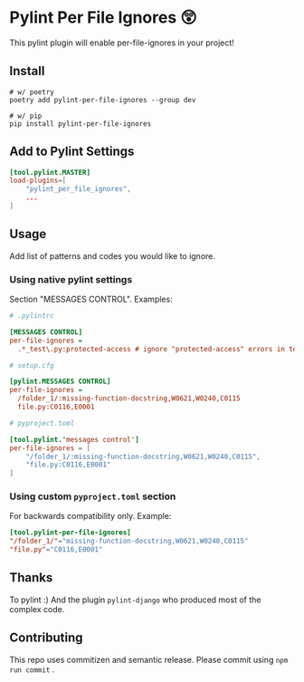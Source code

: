 # Pylint Per File Ignores 😲

This pylint plugin will enable per-file-ignores in your project!

## Install

```
# w/ poetry
poetry add pylint-per-file-ignores --group dev

# w/ pip
pip install pylint-per-file-ignores
```

## Add to Pylint Settings

```toml
[tool.pylint.MASTER]
load-plugins=[
    "pylint_per_file_ignores",
    ...
]
```


## Usage

Add list of patterns and codes you would like to ignore.

### Using native pylint settings

Section "MESSAGES CONTROL". Examples:

```ini
# .pylintrc

[MESSAGES CONTROL]
per-file-ignores =
  .*_test\.py:protected-access # ignore "protected-access" errors in test files ending in "_test.py"
```

```ini
# setup.cfg

[pylint.MESSAGES CONTROL]
per-file-ignores =
  /folder_1/:missing-function-docstring,W0621,W0240,C0115
  file.py:C0116,E0001
```

```toml
# pyproject.toml

[tool.pylint.'messages control']
per-file-ignores = [
    "/folder_1/:missing-function-docstring,W0621,W0240,C0115",
    "file.py:C0116,E0001"
]
```

### Using custom `pyproject.toml` section

For backwards compatibility only. Example:

```toml
[tool.pylint-per-file-ignores]
"/folder_1/"="missing-function-docstring,W0621,W0240,C0115"
"file.py"="C0116,E0001"
```

## Thanks

To pylint :) And the plugin `pylint-django` who produced most of the complex code.

## Contributing

This repo uses commitizen and semantic release. Please commit using `npm run commit` .
